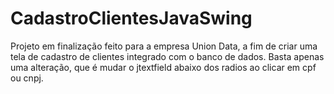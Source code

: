 # CadastroClientesJavaSwing
Projeto em finalização feito para a empresa Union Data, a fim de criar uma tela de cadastro de clientes integrado com o banco de dados. Basta apenas uma alteração, que é mudar o jtextfield abaixo dos radios ao clicar em cpf ou cnpj.